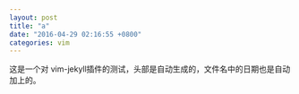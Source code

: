```yaml
---
layout: post
title: "a"
date: "2016-04-29 02:16:55 +0800"
categories: vim
---
```


这是一个对 vim-jekyll插件的测试，头部是自动生成的，文件名中的日期也是自动加上的。
